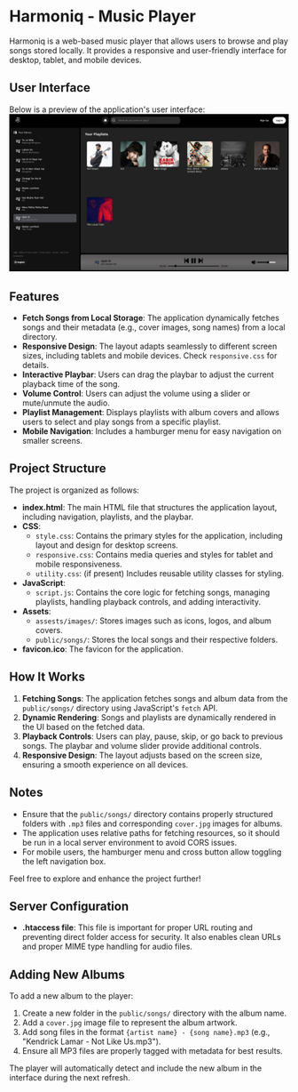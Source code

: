 # Harmoniq - Music Player

Harmoniq is a web-based music player that allows users to browse and play songs stored locally. It provides a responsive and user-friendly interface for desktop, tablet, and mobile devices.

## User Interface

Below is a preview of the application's user interface:
![Harmoniq UI](assests/UI.png)

## Features

- **Fetch Songs from Local Storage**: The application dynamically fetches songs and their metadata (e.g., cover images, song names) from a local directory.
- **Responsive Design**: The layout adapts seamlessly to different screen sizes, including tablets and mobile devices. Check `responsive.css` for details.
- **Interactive Playbar**: Users can drag the playbar to adjust the current playback time of the song.
- **Volume Control**: Users can adjust the volume using a slider or mute/unmute the audio.
- **Playlist Management**: Displays playlists with album covers and allows users to select and play songs from a specific playlist.
- **Mobile Navigation**: Includes a hamburger menu for easy navigation on smaller screens.

## Project Structure

The project is organized as follows:

- **index.html**: The main HTML file that structures the application layout, including navigation, playlists, and the playbar.
- **CSS**:
  - `style.css`: Contains the primary styles for the application, including layout and design for desktop screens.
  - `responsive.css`: Contains media queries and styles for tablet and mobile responsiveness.
  - `utility.css`: (if present) Includes reusable utility classes for styling.
- **JavaScript**:
  - `script.js`: Contains the core logic for fetching songs, managing playlists, handling playback controls, and adding interactivity.
- **Assets**:
  - `assests/images/`: Stores images such as icons, logos, and album covers.
  - `public/songs/`: Stores the local songs and their respective folders.
- **favicon.ico**: The favicon for the application.

## How It Works

1. **Fetching Songs**: The application fetches songs and album data from the `public/songs/` directory using JavaScript's `fetch` API.
2. **Dynamic Rendering**: Songs and playlists are dynamically rendered in the UI based on the fetched data.
3. **Playback Controls**: Users can play, pause, skip, or go back to previous songs. The playbar and volume slider provide additional controls.
4. **Responsive Design**: The layout adjusts based on the screen size, ensuring a smooth experience on all devices.

## Notes

- Ensure that the `public/songs/` directory contains properly structured folders with `.mp3` files and corresponding `cover.jpg` images for albums.
- The application uses relative paths for fetching resources, so it should be run in a local server environment to avoid CORS issues.
- For mobile users, the hamburger menu and cross button allow toggling the left navigation box.

Feel free to explore and enhance the project further!


## Server Configuration

- **.htaccess file**: This file is important for proper URL routing and preventing direct folder access for security. It also enables clean URLs and proper MIME type handling for audio files.

## Adding New Albums

To add a new album to the player:

1. Create a new folder in the `public/songs/` directory with the album name.
2. Add a `cover.jpg` image file to represent the album artwork.
3. Add song files in the format `{artist name} - {song name}.mp3` (e.g., "Kendrick Lamar - Not Like Us.mp3").
4. Ensure all MP3 files are properly tagged with metadata for best results.

The player will automatically detect and include the new album in the interface during the next refresh.